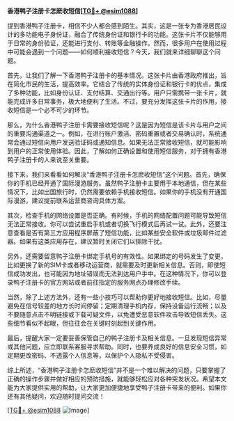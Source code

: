 **香港鸭子注册卡怎麽收短信[[TG💪+ @esim1088](https://t.me/s/esim1088)]**

提到香港鸭子注册卡，相信不少人都会感到陌生。其实，这是一张专为香港居民设计的多功能电子身份证，融合了传统身份证和银行卡的功能。这张卡片不仅能够用于日常的身份验证，还能进行支付、转账等金融操作。然而，很多用户在使用过程中可能会遇到一个问题——如何顺利接收短信？今天，我们就来详细聊聊这个问题。

首先，让我们了解一下香港鸭子注册卡的基本情况。这张卡片由香港政府推出，旨在简化市民的生活，提高效率。它结合了传统的实体身份证和银行卡的优点，集成了多种功能，比如身份认证、支付结算、交通出行等。用户只需携带一张卡片，就能完成许多日常事务，极大地便利了生活。不过，要充分发挥这张卡片的作用，接收短信是一个必不可少的环节。

那么，为什么香港鸭子注册卡需要接收短信呢？这是因为短信是该卡片与用户之间的重要沟通渠道之一。例如，在进行账户激活、密码重置或者交易确认时，系统通常会通过短信向用户发送验证码或通知信息。如果无法正常接收短信，就可能影响到用户的正常使用体验。因此，了解如何正确设置和使用短信服务，对于拥有香港鸭子注册卡的人来说至关重要。

接下来，我们来看看如何解决“香港鸭子注册卡怎麽收短信”这个问题。首先，确保你的手机已经开通了国际漫游服务。虽然鸭子注册卡主要用于本地通信，但在某些情况下，比如出国旅行时，仍然需要依赖手机接收短信。如果你的手机没有开通国际漫游，建议提前联系运营商咨询具体方案。

其次，检查手机的网络设置是否正确。有时候，手机的网络配置问题可能导致短信无法正常接收。你可以尝试重启手机或者切换飞行模式后再试一试。此外，还要注意查看是否有第三方应用程序屏蔽了短信功能，比如某些安全软件或垃圾邮件过滤器。如果有这类应用存在，建议暂时关闭它们以排除干扰。

另外，还需要留意鸭子注册卡绑定手机号的有效性。如果绑定的号码发生了变更，比如更换了新的SIM卡或者移动运营商，就需要及时更新相关信息。否则，即使短信成功发出，也可能因为地址错误而无法到达用户手中。在这种情况下，你可以登录鸭子注册卡的官方网站或者前往指定的服务网点办理修改手续。

当然，除了上述方法外，还有一些小技巧可以帮助你更好地接收短信。比如，尽量避免在信号较差的地方长时间停留；定期清理手机内存，保持设备运行流畅；以及不要随意点击不明链接或下载可疑文件，以免遭受恶意软件攻击导致短信丢失。这些细节看似不起眼，但往往会在关键时刻起到关键作用。

最后，提醒大家一定要妥善保管自己的鸭子注册卡及相关信息。一旦发现短信异常或其他问题，应立即联系客服寻求帮助。同时，也要养成良好的信息安全习惯，如定期更改密码、不透露个人信息等，以保护个人隐私不受侵害。

综上所述，“香港鸭子注册卡怎麽收短信”并不是一个难以解决的问题，只要掌握了正确的操作步骤并做好相应的预防措施，就能够轻松应对各种突发状况。希望本文能为大家提供实用的帮助，让大家更加便捷地享受鸭子注册卡带来的便利。如果你还有其他疑问，欢迎随时提问交流！

[[TG💪+ @esim1088](https://t.me/s/esim1088) ![Image](https://i.postimg.cc/4NQfJmqS/Snipaste-2025-05-13-00-14-12.png)]